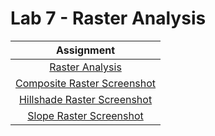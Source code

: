 # Lab 7 - Raster Analysis

|Assignment |
|:------:|
|[Raster Analysis](Raster_Analysis.py)|
|[Composite Raster Screenshot](composite_raster_screenshot.png)|
|[Hillshade Raster Screenshot](Hillshade_raster_screenshot.png)|
|[Slope Raster Screenshot](Slope_raster_screenshot.png)|
